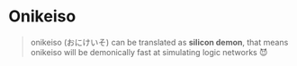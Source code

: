# Onikeiso
> onikeiso (おにけいそ) can be translated as **silicon demon**, that means onikeiso will be demonically fast at simulating logic networks 😈